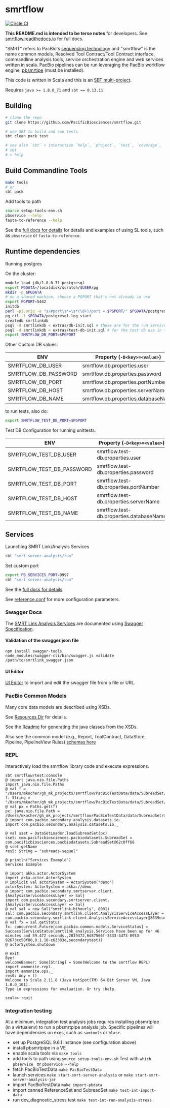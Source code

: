 # smrtflow

[![Circle CI](https://circleci.com/gh/PacificBiosciences/smrtflow.svg?style=svg)](https://circleci.com/gh/PacificBiosciences/smrtflow)

**This README.md is intended to be terse notes** for developers. See [smrtflow.readthedocs.io](http://smrtflow.readthedocs.io/) for full docs.

"SMRT" refers to PacBio's [sequencing technology](http://www.pacb.com/smrt-science/smrt-sequencing/) and "smrtflow" is the name common models, Resolved Tool Contract/Tool Contract interface, commandline analysis tools, service orchestration engine and web services written in scala. PacBio pipelines can be run leveraging the PacBio workflow engine, [pbsmrtipe](https://github.com/PacificBiosciences/pbsmrtpipe) (must be installed).
 
This code is written in Scala and this is an [SBT multi-project](http://www.scala-sbt.org/0.13/docs/Multi-Project.html). 

Requires `java >= 1.8.0_71` and `sbt == 0.13.11`

## Building

```bash
# clone the repo
git clone https://github.com/PacificBiosciences/smrtflow.git

# use SBT to build and run tests
sbt clean pack test

# see also `sbt` + interactive `help`, `project`, `test`, `coverage`, `run`, ...
# sbt
# > help
```

## Build Commandline Tools

```bash
make tools
# or
sbt pack
```

Add tools to path

```bash
source setup-tools-env.sh
pbservice --help
fasta-to-reference --help
```

See the [full docs for details](http://smrtflow.readthedocs.io/) for details and examples of using SL tools, such as `pbservice` or `fasta-to-reference`.


## Runtime dependencies

Running postgres

On the cluster:
```bash
module load jdk/1.8.0_71 postgresql
export PGDATA=/localdisk/scratch/$USER/pg
mkdir -p $PGDATA
# on a shared machine, choose a PGPORT that's not already in use
export PGPORT=5442
initdb
perl -pi.orig -e "s/#port\s*=\s*(\d+)/port = $PGPORT/" $PGDATA/postgresql.conf
pg_ctl -l $PGDATA/postgresql.log start
createdb smrtlinkdb
psql -d smrtlinkdb < extras/db-init.sql # these are for the run services or
psql -d smrtlinkdb < extras/test-db-init.sql # for the test db use in the *Spec.scala tests. The DB tables are drop and the migrations are run before each Spec.
export SMRTFLOW_DB_PORT=$PGPORT
```

Other Custom DB values:

| ENV                  | Property (`-D<key>=<value>`) |
|----------------------| ---------|
| SMRTFLOW_DB_USER     | smrtflow.db.properties.user         |
| SMRTFLOW_DB_PASSWORD | smrtflow.db.properties.password     |
| SMRTFLOW_DB_PORT     | smrtflow.db.properties.portNumber   |
| SMRTFLOW_DB_HOST     | smrtflow.db.properties.serverName   |
| SMRTFLOW_DB_NAME     | smrtflow.db.properties.databaseName |


to run tests, also do:
```bash
export SMRTFLOW_TEST_DB_PORT=$PGPORT
```

Test DB Configuration for running unittests.

| ENV                       | Property (`-D<key>=<value>`) |
|---------------------------| ---------|
| SMRTFLOW_TEST_DB_USER     | smrtflow.test-db.properties.user         |
| SMRTFLOW_TEST_DB_PASSWORD | smrtflow.test-db.properties.password     |
| SMRTFLOW_TEST_DB_PORT     | smrtflow.test-db.properties.portNumber   |
| SMRTFLOW_TEST_DB_HOST     | smrtflow.test-db.properties.serverName   |
| SMRTFLOW_TEST_DB_NAME     | smrtflow.test-db.properties.databaseName |


## Services

Launching SMRT Link/Analysis Services

```bash
sbt "smrt-server-analysis/run"
```

Set custom port

```bash
export PB_SERVICES_PORT=9997
sbt "smrt-server-analysis/run"
```

See the [full docs for details](http://smrtflow.readthedocs.io/)

See [reference.conf](https://github.com/PacificBiosciences/smrtflow/blob/master/smrt-server-link/src/main/resources/reference.conf) for more configuration parameters.

### Swagger Docs

The [SMRT Link Analysis Services](https://github.com/PacificBiosciences/smrtflow/blob/master/smrtlink_swagger.json) are documented using [Swagger Specification](http://swagger.io/specification/).

#### Validation of the swagger.json file

```
npm install swagger-tools
node_modules/swagger-cli/bin/swagger.js validate /path/to/smrtlink_swagger.json
```

#### UI Editor

[UI Editor](http://editor.swagger.io/#/) to import and edit the swagger file from a file or URL.

### PacBio Common Models

Many core data models are described using XSDs.

See [Resources Dir](https://github.com/PacificBiosciences/smrtflow/tree/master/smrt-common-models/src/main/resources/pb-common-xsds) for details.

See the [Readme](https://github.com/PacificBiosciences/smrtflow/blob/master/smrt-common-models/README.md) for generating the java classes from the XSDs.

Also see the common model (e.g., Report, ToolContract, DataStore, Pipeline, PipelineView Rules) [schemas here](https://github.com/PacificBiosciences/pbcommand/tree/master/pbcommand/schemas)

### REPL

Interactively load the smrtflow library code and execute expressions.

```
sbt smrtflow/test:console
@ import java.nio.file.Paths
import java.nio.file.Paths
@ val f = "/Users/mkocher/gh_mk_projects/smrtflow/PacBioTestData/data/SubreadSet/m54006_160504_020705.tiny.subreadset.xml"
f: String = "/Users/mkocher/gh_mk_projects/smrtflow/PacBioTestData/data/SubreadSet/m54006_160504_020705.tiny.subreadset.xml"
@ val px = Paths.get(f)
px: java.nio.file.Path = /Users/mkocher/gh_mk_projects/smrtflow/PacBioTestData/data/SubreadSet/m54006_160504_020705.tiny.subreadset.xml
@ import com.pacbio.secondary.analysis.datasets.io._
import com.pacbio.secondary.analysis.datasets.io._

@ val sset = DataSetLoader.loadSubreadSet(px)
sset: com.pacificbiosciences.pacbiodatasets.SubreadSet = com.pacificbiosciences.pacbiodatasets.SubreadSet@62c0ff68
@ sset.getName
res5: String = "subreads-sequel"

@ println("Services Example")
Services Example

@ import akka.actor.ActorSystem
import akka.actor.ActorSystem
@ implicit val actorSystem = ActorSystem("demo")
actorSystem: ActorSystem = akka://demo
@ import com.pacbio.secondary.smrtserver.client.{AnalysisServiceAccessLayer => Sal}
import com.pacbio.secondary.smrtserver.client.{AnalysisServiceAccessLayer => Sal}
@ val sal = new Sal("smrtlink-bihourly", 8081)
sal: com.pacbio.secondary.smrtlink.client.AnalysisServiceAccessLayer = com.pacbio.secondary.smrtlink.client.AnalysisServiceAccessLayer@8639ea4
@ val fx = sal.getStatus
fx: concurrent.Future[com.pacbio.common.models.ServiceStatus] = Success(ServiceStatus(smrtlink_analysis,Services have been up for 46 minutes and 59.472 seconds.,2819472,6d87566f-3433-4d73-8953-92673cc50f80,0.1.10-c63303e,secondarytest))
@ actorSystem.shutdown

@ exit
Bye!
welcomeBanner: Some[String] = Some(Welcome to the smrtflow REPL)
import ammonite.repl._
import ammonite.ops._
res0: Any = ()
Welcome to Scala 2.11.8 (Java HotSpot(TM) 64-Bit Server VM, Java 1.8.0_101).
Type in expressions for evaluation. Or try :help.

scala> :quit

```

### Integration testing

At a minimum, integration test analysis jobs requires installing pbsmrtpipe (in a virtualenv) to run a pbsmrtpipe analysis job. Specific pipeilnes will have dependencies on exes, such as `samtools` or `blasr`.

- set up PostgreSQL 9.6.1 instance (see configuration above)
- install pbsmrtpipe in a VE
- enable scala tools via `make tools`
- add tools to path using `source setup-tools-env.sh` Test with `which pbservice ` or `pbservice --help`
- fetch PacBioTestData `make PacBioTestData`
- launch services `make start-smrt-server-analysis` or `make start-smrt-server-analysis-jar`
- import PacBioTestData `make import-pbdata`
- import canned ReferenceSet and SubreadSet `make test-int-import-data`
- run dev_diagnostic_stress test `make test-int-run-analysis-stress`

